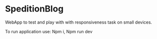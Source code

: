 # SpeditionBlog

WebApp to test and play with with responsiveness task on small devices.


To run application use:
Npm i, 
Npm run dev
